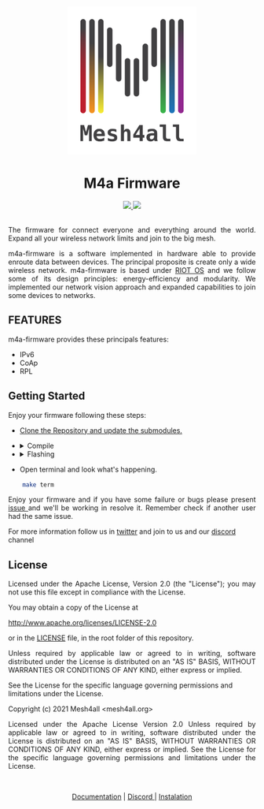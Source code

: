 <p align="center">
    <a href="https://mesh4all.org">
        <img height="300px" src="doc/media/m4a-logo.png">
    </a>
</p>

<h1 align="center">M4a Firmware</h1>
<div align="center">
    <a href="https://github.com/Mesh4all/m4a-firmware/actions/workflows/compilation_check.yml">
        <img src="https://github.com/Mesh4all/m4a-firmware/actions/workflows/compilation_check.yml/badge.svg">
        </img>
    </a>
    <a href="http://www.apache.org/licenses/LICENSE-2.0">
        <img src="https://img.shields.io/badge/license-Apache_License_2.0-blue">
        </img>
    </a>
</div>
<br>


<p align= "justify"> The firmware for connect everyone and everything around the world.
Expand all your wireless network limits and join to the big mesh.</p> 

<p align= "justify">m4a-firmware is a software implemented in hardware able to provide enroute data between devices. The principal proposite is create only a wide wireless network.
m4a-firmware is based under <a href="https://github.com/RIOT-OS/RIOT"> RIOT OS</a> and we follow some of its design principles: energy-efficiency and modularity. We implemented our network vision approach and expanded capabilities to join some devices to networks.</p>

## FEATURES

m4a-firmware provides these principals features:

- IPv6
- CoAp
- RPL

## Getting Started
Enjoy your firmware following these steps:

- [Clone the Repository and update the submodules.](https://github.com/Mesh4all/m4a-firmware/blob/main/CONTRIBUTING.md#titlegs)

 - <details close style=>
    <summary>
        Compile 
    </summary>
    for mesh boards

    ```sh
        make    
    ```

    for other supported devices

    ```sh
        make BOARD=your_dev_name
    ```
    </details>

- <details close>
    <summary>
        Flashing
    </summary>
    
    ```sh
        make flash
    ```
    Passing your boards name as the above point

    ```sh
        make BOARD=your_dev_name flash

    ```
    </details>

- Open terminal and look what's happening.

```sh
    make term
```

<p align= "justify">Enjoy your firmware and if you have some failure or bugs please present <a href= 'https://github.com/Mesh4all/m4a-firmware/issues'> issue </a> and we'll be working in resolve it. Remember check if another user had the same issue.

For more information follow us in [twitter](https://twitter.com/mesh4all) and join to us and our [discord](https://discord.gg/DPUnkb7P) channel 
## License

 <p align= "justify">Licensed under the Apache License, Version 2.0 (the "License"); you may not use this file except in compliance with the License.</p>

 You may obtain a copy of the License at
 
  http://www.apache.org/licenses/LICENSE-2.0

  or in the [LICENSE](LICENSE) file, in the root folder of this repository.

<p align= "justify">Unless required by applicable law or agreed to in writing, software distributed under the License is distributed on an "AS IS" BASIS, WITHOUT WARRANTIES OR CONDITIONS OF ANY KIND, either express or implied.</p>

See the License for the specific language governing permissions and limitations under the License.

Copyright (c) 2021 Mesh4all <mesh4all.org>

<p align= "justify">Licensed under the Apache License Version 2.0 Unless required by applicable law or agreed to in writing, software distributed under the License is distributed on an "AS IS" BASIS, WITHOUT WARRANTIES OR CONDITIONS OF ANY KIND, either express or implied. See the License for the specific language governing permissions and limitations under the License.</p>

<br>

<p align="center"> 
    <a href='#'>Documentation</a> |
    <a href='#'> Discord </a> | 
    <a href='#'>Instalation</a> 
</p>


